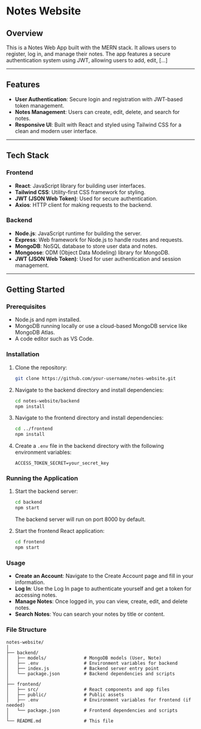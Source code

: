 # Notes Website

## Overview
This is a Notes Web App built with the MERN stack. It allows users to register, log in, and manage their notes. The app features a secure authentication system using JWT, allowing users to add, edit, [...]

---

## Features
- **User Authentication**: Secure login and registration with JWT-based token management.
- **Notes Management**: Users can create, edit, delete, and search for notes.
- **Responsive UI**: Built with React and styled using Tailwind CSS for a clean and modern user interface.

---

## Tech Stack

### Frontend
- **React**: JavaScript library for building user interfaces.
- **Tailwind CSS**: Utility-first CSS framework for styling.
- **JWT (JSON Web Token)**: Used for secure authentication.
- **Axios**: HTTP client for making requests to the backend.

### Backend
- **Node.js**: JavaScript runtime for building the server.
- **Express**: Web framework for Node.js to handle routes and requests.
- **MongoDB**: NoSQL database to store user data and notes.
- **Mongoose**: ODM (Object Data Modeling) library for MongoDB.
- **JWT (JSON Web Token)**: Used for user authentication and session management.

---

## Getting Started

### Prerequisites
- Node.js and npm installed.
- MongoDB running locally or use a cloud-based MongoDB service like MongoDB Atlas.
- A code editor such as VS Code.

### Installation

1. Clone the repository:
   ```bash
   git clone https://github.com/your-username/notes-website.git
   ```

2. Navigate to the backend directory and install dependencies:
   ```bash
   cd notes-website/backend
   npm install
   ```

3. Navigate to the frontend directory and install dependencies:
   ```bash
   cd ../frontend
   npm install
   ```

4. Create a `.env` file in the backend directory with the following environment variables:
   ```env
   ACCESS_TOKEN_SECRET=your_secret_key
   ```

### Running the Application

1. Start the backend server:
   ```bash
   cd backend
   npm start
   ```
   The backend server will run on port 8000 by default.

2. Start the frontend React application:
   ```bash
   cd frontend
   npm start
   ```

### Usage

- **Create an Account**: Navigate to the Create Account page and fill in your information.
- **Log In**: Use the Log In page to authenticate yourself and get a token for accessing notes.
- **Manage Notes**: Once logged in, you can view, create, edit, and delete notes.
- **Search Notes**: You can search your notes by title or content.

### File Structure

```
notes-website/
│
├── backend/
│   ├── models/              # MongoDB models (User, Note)
│   ├── .env                 # Environment variables for backend
│   ├── index.js             # Backend server entry point
│   └── package.json         # Backend dependencies and scripts
│
├── frontend/
│   ├── src/                 # React components and app files
│   ├── public/              # Public assets
│   ├── .env                 # Environment variables for frontend (if needed)
│   └── package.json         # Frontend dependencies and scripts
│
└── README.md                # This file
```
